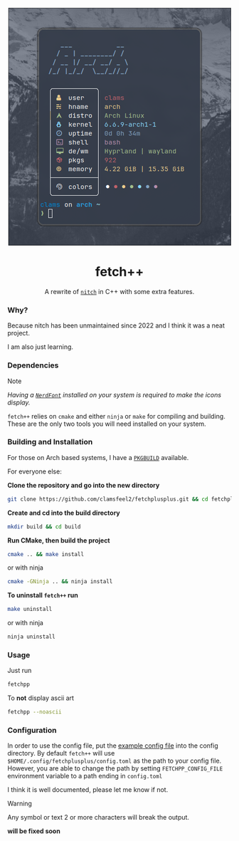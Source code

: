 <div align="center">

![fetchplusplus-image](./.assets/fetchplusplus.png)

</div>

<div align="center">

# fetch++

A rewrite of [`nitch`](https://github.com/ssleert/nitch) in C++ with some extra features.

</div>

### Why?

Because nitch has been unmaintained since 2022 and I think it was a neat project.

I am also just learning.

### Dependencies

> [!NOTE]
>
> *Having a [`NerdFont`](https://github.com/ryanoasis/nerd-fonts) installed on your system is required to make the icons display.*

`fetch++` relies on `cmake` and either `ninja` or `make` for compiling and building. These are the only two tools you will need installed on your system.

### Building and Installation

For those on Arch based systems, I have a [`PKGBUILD`](./install/PKGBUILD) available. 

For everyone else:

**Clone the repository and go into the new directory**

```sh
git clone https://github.com/clamsfeel2/fetchplusplus.git && cd fetchplusplus
```

**Create and cd into the build directory**

```sh
mkdir build && cd build
```

**Run CMake, then build the project**

```sh
cmake .. && make install
```

or with ninja

```sh
cmake -GNinja .. && ninja install
```

**To uninstall `fetch++` run**

```sh
make uninstall
```

or with ninja

```sh
ninja uninstall
```

### Usage

Just run

```sh
fetchpp
```

To **not** display ascii art

```sh
fetchpp --noascii
```

### Configuration

In order to use the config file, put the [example config file](./config/EXAMPLE-config.toml) into the config directory. By default `fetch++` will use `$HOME/.config/fetchplusplus/config.toml` as the path to your config file. However, you are able to change the path by setting `FETCHPP_CONFIG_FILE` environment variable to a path ending in `config.toml` 

I think it is well documented, please let me know if not.

> [!WARNING]
> Any symbol or text 2 or more characters will break the output.
> 
> **will be fixed soon**
